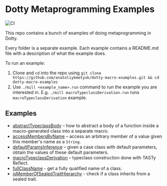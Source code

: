 # Dotty Metaprogramming Examples
![CI](https://github.com/anatoliykmetyuk/dotty-macro-examples/workflows/CI/badge.svg)

This repo contains a bunch of examples of doing metaprogramming in Dotty.

Every folder is a separate example. Each example contains a README.md file with a description of what the example does.

To run an example:

1. Clone and `cd` into the repo using `git clone https://github.com/anatoliykmetyuk/dotty-macro-examples.git && cd dotty-macro-examples`
2. Use `./mill <example_name>.run` command to run the example you are interested in. E.g. `./mill macroTypeclassDerivation.run` runs `macroTypeclassDerivation` example.

## Examples
- [abstractTypeclassBody](https://github.com/anatoliykmetyuk/dotty-macro-examples/tree/master/abstractTypeclassBody) – how to abstract a body of a function inside a macro-generated class into a separate macro.
- [accessMembersByName](https://github.com/anatoliykmetyuk/dotty-macro-examples/tree/master/accessMembersByName) – access an arbitrary member of a value given this member's name as a `String`.
- [defaultParamsInference](https://github.com/anatoliykmetyuk/dotty-macro-examples/tree/master/defaultParamsInference) – given a case class with default parameters, obtain the values of these default parameters.
- [macroTypeclassDerivation](https://github.com/anatoliykmetyuk/dotty-macro-examples/tree/master/macroTypeclassDerivation) – typeclass construction done with TASTy Reflect.
- [fullClassName](https://github.com/anatoliykmetyuk/dotty-macro-examples/tree/master/fullClassName) - get a fully qualified name of a class.
- [isMemberOfSealedTraitHierarchy](https://github.com/anatoliykmetyuk/dotty-macro-examples/tree/master/isMemberOfSealedTraitHierarchy) - check if a class inherits from a sealed trait.

